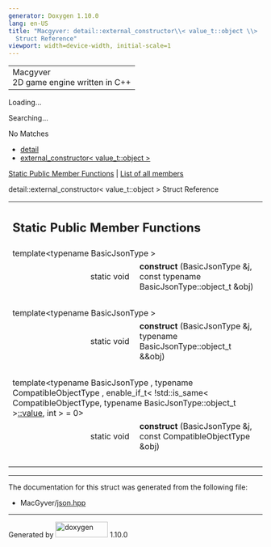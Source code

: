 ```yaml
---
generator: Doxygen 1.10.0
lang: en-US
title: "Macgyver: detail::external_constructor\\< value_t::object \\>
  Struct Reference"
viewport: width=device-width, initial-scale=1
---
```


<div id="top">

<div id="titlearea">

<table data-cellspacing="0" data-cellpadding="0">
<colgroup>
<col style="width: 100%" />
</colgroup>
<tbody>
<tr id="projectrow" class="odd">
<td id="projectalign"><div id="projectname">
Macgyver
</div>
<div id="projectbrief">
2D game engine written in C++
</div></td>
</tr>
</tbody>
</table>

</div>

<div id="main-nav">

</div>

<div id="MSearchSelectWindow"
onmouseover="return searchBox.OnSearchSelectShow()"
onmouseout="return searchBox.OnSearchSelectHide()"
onkeydown="return searchBox.OnSearchSelectKey(event)">

</div>

<div id="MSearchResultsWindow">

<div id="MSearchResults">

<div class="SRPage">

<div id="SRIndex">

<div id="SRResults">

</div>

<div id="Loading" class="SRStatus">

Loading...

</div>

<div id="Searching" class="SRStatus">

Searching...

</div>

<div id="NoMatches" class="SRStatus">

No Matches

</div>

</div>

</div>

</div>

</div>

<div id="nav-path" class="navpath">

- <a href="namespacedetail.html" class="el">detail</a>
- <a
  href="structdetail_1_1external__constructor_3_01value__t_1_1object_01_4.html"
  class="el">external_constructor&lt; value_t::object &gt;</a>

</div>

</div>

<div class="header">

<div class="summary">

[Static Public Member Functions](#pub-static-methods) \| [List of all
members](structdetail_1_1external__constructor_3_01value__t_1_1object_01_4-members.html)

</div>

<div class="headertitle">

<div class="title">

detail::external_constructor\< value_t::object \> Struct Reference

</div>

</div>

</div>

<div class="contents">

<table class="memberdecls">
<colgroup>
<col style="width: 50%" />
<col style="width: 50%" />
</colgroup>
<tbody>
<tr class="odd heading">
<td colspan="2"><h2 id="static-public-member-functions"
class="groupheader"><span id="pub-static-methods"></span> Static Public
Member Functions</h2></td>
</tr>
<tr id="r_a771012da86c322e238b83baf11689f8e"
class="even memitem:a771012da86c322e238b83baf11689f8e">
<td colspan="2" class="memTemplParams"><span
id="a771012da86c322e238b83baf11689f8e"></span> template&lt;typename
BasicJsonType &gt;</td>
</tr>
<tr class="odd memitem:a771012da86c322e238b83baf11689f8e">
<td class="memTemplItemLeft" style="text-align: right;"
data-valign="top">static void </td>
<td class="memTemplItemRight"
data-valign="bottom"><strong>construct</strong> (BasicJsonType &amp;j,
const typename BasicJsonType::object_t &amp;obj)</td>
</tr>
<tr class="even separator:a771012da86c322e238b83baf11689f8e">
<td colspan="2" class="memSeparator"> </td>
</tr>
<tr id="r_af767c889982008eb5f08b47b558dfa08"
class="odd memitem:af767c889982008eb5f08b47b558dfa08">
<td colspan="2" class="memTemplParams"><span
id="af767c889982008eb5f08b47b558dfa08"></span> template&lt;typename
BasicJsonType &gt;</td>
</tr>
<tr class="even memitem:af767c889982008eb5f08b47b558dfa08">
<td class="memTemplItemLeft" style="text-align: right;"
data-valign="top">static void </td>
<td class="memTemplItemRight"
data-valign="bottom"><strong>construct</strong> (BasicJsonType &amp;j,
typename BasicJsonType::object_t &amp;&amp;obj)</td>
</tr>
<tr class="odd separator:af767c889982008eb5f08b47b558dfa08">
<td colspan="2" class="memSeparator"> </td>
</tr>
<tr id="r_a96a727d374af438440e4f9fe6f273e3f"
class="even memitem:a96a727d374af438440e4f9fe6f273e3f">
<td colspan="2" class="memTemplParams"><span
id="a96a727d374af438440e4f9fe6f273e3f"></span> template&lt;typename
BasicJsonType , typename CompatibleObjectType , enable_if_t&lt;
!std::is_same&lt; CompatibleObjectType, typename BasicJsonType::object_t
&gt;<a
href="namespacedetail.html#a47b1bb0bbd3596589ed9187059c312efa2063c1608d6e0baf80249c42e2be5804"
class="el">::value</a>, int &gt; = 0&gt;</td>
</tr>
<tr class="odd memitem:a96a727d374af438440e4f9fe6f273e3f">
<td class="memTemplItemLeft" style="text-align: right;"
data-valign="top">static void </td>
<td class="memTemplItemRight"
data-valign="bottom"><strong>construct</strong> (BasicJsonType &amp;j,
const CompatibleObjectType &amp;obj)</td>
</tr>
<tr class="even separator:a96a727d374af438440e4f9fe6f273e3f">
<td colspan="2" class="memSeparator"> </td>
</tr>
</tbody>
</table>

------------------------------------------------------------------------

The documentation for this struct was generated from the following file:

- MacGyver/<a href="json_8hpp_source.html" class="el">json.hpp</a>

</div>

------------------------------------------------------------------------

<span class="small">Generated
by [<img src="doxygen.svg" class="footer" width="104" height="31"
alt="doxygen" />](https://www.doxygen.org/index.html) 1.10.0</span>
